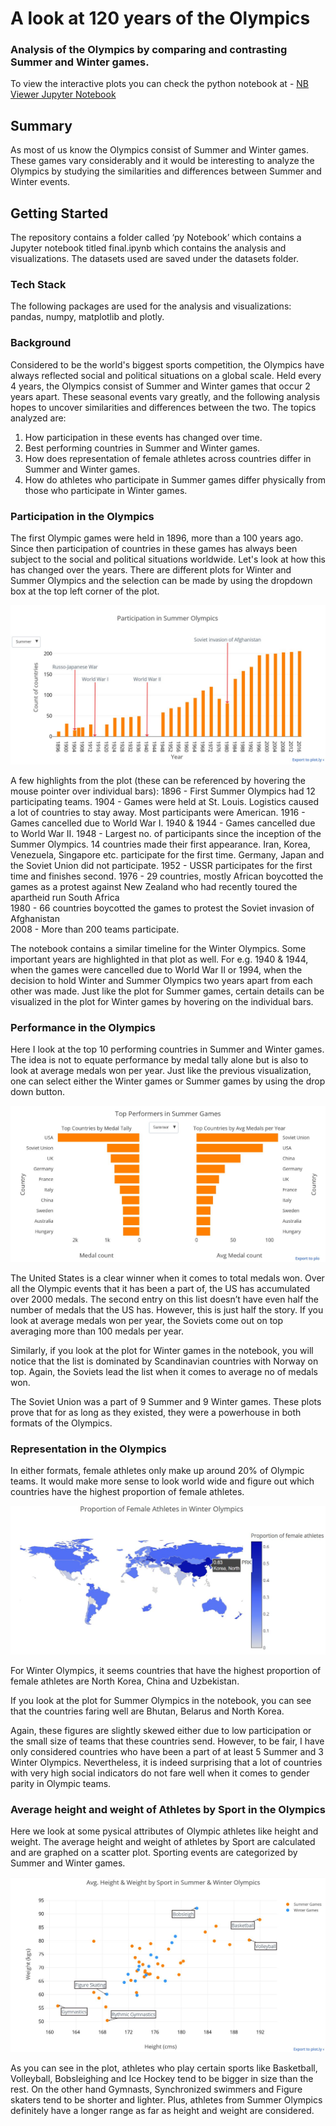 # A look at 120 years of the Olympics 
### Analysis of the Olympics by comparing and contrasting Summer and Winter games.

To view the interactive plots you can check the python notebook at - 
[NB Viewer Jupyter Notebook](http://nbviewer.jupyter.org/github/VNair88/Olympics_viz/blob/efd879acbc78f53de18a41839ed7d38297495c8c/py%20Notebook/final.ipynb)

## Summary
As most of us know the Olympics consist of Summer and Winter games. These games vary considerably and it would be interesting to analyze the Olympics by studying the similarities and differences between Summer and Winter events.

## Getting Started
The repository contains a folder called ‘py Notebook’ which contains a Jupyter notebook titled final.ipynb which contains the analysis and visualizations. The datasets used are saved under the datasets folder.

### Tech Stack
The following packages are used for the analysis and visualizations:
pandas, numpy, matplotlib and plotly.

### Background
Considered to be the world's biggest sports competition, the Olympics have always reflected social and political situations on a global scale. Held every 4 years, the Olympics consist of Summer and Winter games that occur 2 years apart. These seasonal events vary greatly, and the following analysis hopes to uncover similarities and differences between the two. The topics analyzed are: 
1.	How participation in these events has changed over time. 
2.	Best performing countries in Summer and Winter games.  
3.	How does representation of female athletes across countries differ in Summer and Winter games. 
4. How do athletes who participate in Summer games differ physically from those who participate in Winter games. 

### Participation in the Olympics
The first Olympic games were held in 1896, more than a 100 years ago. Since then participation of countries in these games has always been subject to the social and political situations worldwide. Let's look at how this has changed over the years. There are different plots for Winter and Summer Olympics and the selection can be made by using the dropdown box at the top left corner of the plot. 

![alt text][logo]

[logo]: https://github.com/VNair88/Olympics_viz/blob/master/Plots/summer_participation.JPG  "Summer participation"

A few highlights from the plot (these can be referenced by hovering the mouse pointer over individual bars):
1896 - First Summer Olympics had 12 participating teams.
1904 - Games were held at St. Louis. Logistics caused a lot of countries to stay away. Most participants were American. 
1916 - Games cancelled due to World War I.
1940 & 1944 - Games cancelled due to World War II.
1948 - Largest no. of participants since the inception of the Summer Olympics. 14 countries made their first appearance. Iran, Korea, Venezuela, Singapore etc. participate for the first time. Germany, Japan and the Soviet Union did not participate.
1952 - USSR participates for the first time and finishes second.
1976 - 29 countries, mostly African boycotted the games as a protest against New Zealand who had recently toured the apartheid run South Africa <br>
1980 - 66 countries boycotted the games to protest the Soviet invasion of Afghanistan <br>
2008 - More than 200 teams participate. 

The notebook contains a similar timeline for the Winter Olympics. Some important years are highlighted in that plot as well. For e.g. 1940 & 1944, when the games were cancelled due to World War II or 1994, when the decision to hold Winter and Summer Olympics two years apart from each other was made. Just like the plot for Summer games, certain details can be visualized in the plot for Winter games by hovering on the individual bars.


### Performance in the Olympics

Here I look at the top 10 performing countries in Summer and Winter games.  The idea is not to equate performance by medal tally alone but is also to look at average medals won per year. Just like the previous visualization, one can select either the Winter games or Summer games by using the drop down button.

![alt text][logo1]

[logo1]: https://github.com/VNair88/Olympics_viz/blob/master/Plots/summer_performers.JPG  "Summer performers"

The United States is a clear winner when it comes to total medals won. Over all the Olympic events that it has been a part of, the US has accumulated over 2000 medals. The second entry on this list doesn’t have even half the number of medals that the US has. 
However, this is just half the story. If you look at average medals won per year, the Soviets come out on top averaging more than 100 medals per year.

Similarly, if you look at the plot for Winter games in the notebook, you will notice that the list is dominated by Scandinavian countries with Norway on top. Again, the Soviets lead the list when it comes to average no of medals won.

The Soviet Union was a part of 9 Summer and 9 Winter games. These plots prove that for as long as they existed, they were a powerhouse in both formats of the Olympics.

### Representation in the Olympics

In either formats, female athletes only make up around 20% of Olympic teams. It would make more sense to look world wide and figure out which countries have the highest proportion of female athletes. 

![alt text][logo2]

[logo2]: https://github.com/VNair88/Olympics_viz/blob/master/Plots/representation3.JPG  "Representation3"

For Winter Olympics, it seems countries that have the highest proportion of female athletes are North Korea, China and Uzbekistan. 

If you look at the plot for Summer Olympics in the notebook, you can see that the countries faring well are Bhutan, Belarus and North Korea. 

Again, these figures are slightly skewed either due to low participation or the small size of teams that these countries send. However, to be fair, I have only considered countries who have been a part of at least 5 Summer and 3 Winter Olympics. 
Nevertheless, it is indeed surprising that a lot of countries with very high social indicators do not fare well when it comes to gender parity in Olympic teams. 

### Average height and weight of Athletes by Sport in the Olympics 

Here we look at some pysical attributes of Olympic athletes like height and weight. The average height and weight of athletes by Sport are calculated and are graphed on a scatter plot. Sporting events are categorized by Summer and Winter games. 

![alt text][logo3]

[logo3]: https://github.com/VNair88/Olympics_viz/blob/master/Plots/avg_height_weight.JPG  "HeightWeight"

As you can see in the plot, athletes who play certain sports like Basketball, Volleyball, Bobsleighing and Ice Hockey tend to be bigger in size than the rest. On the other hand Gymnasts, Synchronized swimmers and Figure skaters tend to be shorter and lighter. Plus, athletes from Summer Olympics definitely have a longer range as far as height and weight are considered.
